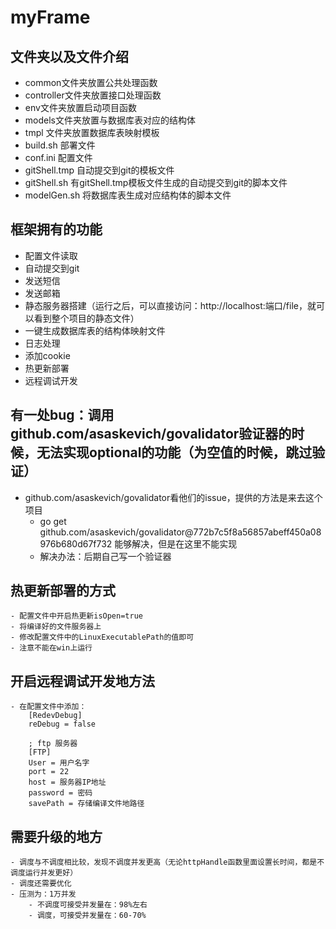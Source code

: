 # myFrame


## 文件夹以及文件介绍
- common文件夹放置公共处理函数
- controller文件夹放置接口处理函数
- env文件夹放置启动项目函数
- models文件夹放置与数据库表对应的结构体
- tmpl 文件夹放置数据库表映射模板
- build.sh 部署文件
- conf.ini 配置文件
- gitShell.tmp 自动提交到git的模板文件
- gitShell.sh 有gitShell.tmp模板文件生成的自动提交到git的脚本文件
- modelGen.sh 将数据库表生成对应结构体的脚本文件

## 框架拥有的功能
- 配置文件读取
- 自动提交到git
- 发送短信
- 发送邮箱
- 静态服务器搭建（运行之后，可以直接访问：http://localhost:端口/file，就可以看到整个项目的静态文件）
- 一键生成数据库表的结构体映射文件
- 日志处理
- 添加cookie
- 热更新部署
- 远程调试开发


## 有一处bug：调用github.com/asaskevich/govalidator验证器的时候，无法实现optional的功能（为空值的时候，跳过验证）
- github.com/asaskevich/govalidator看他们的issue，提供的方法是来去这个项目
    - go get github.com/asaskevich/govalidator@772b7c5f8a56857abeff450a08976b680d67f732 能够解决，但是在这里不能实现
    - 解决办法：后期自己写一个验证器

## 热更新部署的方式
    - 配置文件中开启热更新isOpen=true
    - 将编译好的文件服务器上
    - 修改配置文件中的LinuxExecutablePath的值即可
    - 注意不能在win上运行

## 开启远程调试开发地方法
    - 在配置文件中添加：
        [RedevDebug]
        reDebug = false

        ; ftp 服务器
        [FTP]
        User = 用户名字
        port = 22
        host = 服务器IP地址
        password = 密码
        savePath = 存储编译文件地路径

## 需要升级的地方
    - 调度与不调度相比较，发现不调度并发更高（无论httpHandle函数里面设置长时间，都是不调度运行并发更好）
    - 调度还需要优化
    - 压测为：1万并发
        - 不调度可接受并发量在：98%左右
        - 调度，可接受并发量在：60-70%